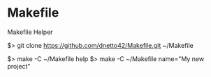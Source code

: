# Makefile
Makefile Helper

$> git clone https://github.com/dnetto42/Makefile.git ~/Makefile

$> make -C ~/Makefile help
$> make -C ~/Makefile name="My new project"

